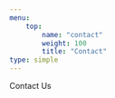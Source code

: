 ```yaml
---
menu:
    top:
        name: "contact"
        weight: 100
        title: "Contact"
type: simple
---
```


Contact Us
